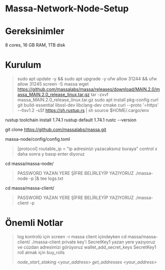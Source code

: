 # Massa-Network-Node-Setup

# Gereksinimler
8 cores, 16 GB RAM, 1TB disk

# Kurulum
> sudo apt update -y && sudo apt upgrade -y
> ufw allow 31244 && ufw allow 31245
> screen -S massa
> wget https://github.com/massalabs/massa/releases/download/MAIN.2.0/massa_MAIN.2.0_release_linux.tar.gz
> tar -zxvf massa_MAIN.2.0_release_linux.tar.gz
> sudo apt install pkg-config curl git build-essential libssl-dev libclang-dev cmake
> curl --proto '=https' --tlsv1.2 -sSf https://sh.rustup.rs | sh
> source $HOME/.cargo/env

rustup toolchain install 1.74.1
rustup default 1.74.1
rustc --version

git clone https://github.com/massalabs/massa.git

massa-node/config/config.toml
> [protocol]
> routable_ip = "ip adresinizi yazacaksınız buraya"
> control x daha sonra y basıp enter diyoruz

cd massa/massa-node/
>PASSWORD YAZAN YERE ŞİFRE BELİRLEYİP YAZIYORUZ
./massa-node -p <PASSWORD> |& tee logs.txt

cd massa/massa-client/
>PASSWORD YAZAN YERE ŞİFRE BELİRLEYİP YAZIYORUZ
./massa-client -p <PASSWORD>
# Önemli Notlar
> log kontrolü için
screen -r massa
> client içindeyken
cd massa/massa-client/
./massa-client
> private key'i SecretKey1 yazan yere yazıyoruz ve cüzdan adresimizi görüyoruz
wallet_add_secret_keys SecretKey1
> roll almak için
buy_rolls <address> <roll count> <fee>
node_start_staking <your_address>
get_addresses <your_address>

